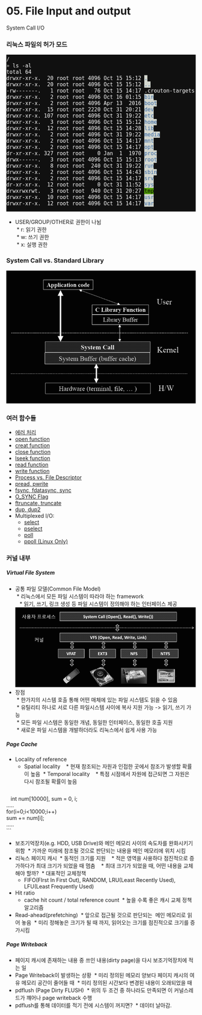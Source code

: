 # 05. File Input and output
System Call I/O  

### 리눅스 파일의 허가 모드
![ls](./ls.png?raw=true "ls")  
* USER/GROUP/OTHER로 권한이 나뉨  
  * r: 읽기 권한  
  * w: 쓰기 권한  
  * x: 실행 권한  

### System Call vs. Standard Library
![system_call](./system_call.png?raw=true "system_call")

### 여러 함수들 
* [에러 처리](./perror_stderror "에러 처리")
* [open function](./open "open function")
* [creat function](./creat "creat function")
* [close function](./close "close function")
* [lseek function](./lseek "lseek function")
* [read function](./read "read function")
* [write function](./write "write function")
* [Process vs. File Descriptor](./read/README.md "Process vs. File Descriptor")
* [pread, pwrite](./pread_pwrite "pread, pwrite")
* [fsync, fdatasync, sync](./fsync_fdatasync_sync "fsync, fdatasync, sync")
* [O_SYNC Flag](./fsync_fdatasync_sync/README.md "O_SYNC Flag")
* [ftruncate, truncate](./ftruncate_truncate "ftruncate, truncate")
* [dup, dup2](./dup_dup2 "dup, dup2")
* Multiplexed I/O:
  * [select](./select "select")
  * [pselect](./pselect "pselect")
  * [poll](./poll "poll")
  * [ppoll (Linux Only)](./ppoll "ppoll")

### 커널 내부
##### Virtual File System
* 공통 파일 모델(Common File Model)  
  * 리눅스에서 모든 파일 시스템이 따라야 하는 framework  
    * 읽기, 쓰기, 링크 생성 등 파일 시스템이 정의해야 하는 인터페이스 제공  
    ![vfs](./vfs.png?raw=true "vfs")  
* 장점  
  * 한가지의 시스템 호출 통해 어떤 매체에 있는 파일 시스템도 읽을 수 있음  
  * 유틸리티 하나로 서로 다른 파일시스템 사이에 복사 지원 가능 -> 읽기, 쓰기 가능  
  * 모든 파일 시스템은 동일한 개념, 동일한 인터페이스, 동일한 호출 지원  
  * 새로운 파일 시스템을 개발하더라도 리눅스에서 쉽게 사용 가능
##### Page Cache
* Locality of reference
  * Spatial locality
    * 현재 참조되는 자원과 인접한 곳에서 참조가 발생할 확률이 높음
  * Temporal locality
    * 특점 시점에서 자원에 접근되면 그 자원은 다시 참조될 확률이 높음
    ```
    int num[10000], sum = 0, i;  
    .....  
    for(i=0;i<10000;i++)  
        sum += num[i];  
    .....  
    ```
* 보조기억장치(e.g. HDD, USB Drive)와 메인 메모리 사이의 속도차를 완화시키기 위함
  * 가까운 미래에 참조될 것으로 판단되는 내용을 메인 메모리에 위치 시킴
* 리눅스 페이지 캐시
  * 동적인 크기를 지원
    * 적은 영역을 사용하다 점진적으로 증가하다가 최대 크기가 되었을 때 멈춤
    * 최대 크기가 되었을 때, 어떤 내용을 교체해야 할까?
  * 대표적인 교체정책
    * FIFO(FIrst In First Out), RANDOM, LRU(Least Recently Used), LFU(Least Frequently Used)  
* Hit ratio
  * cache hit count / total reference count
  * 높을 수록 좋은 캐시 교체 정책 알고리즘
* Read-ahead(prefetching)
  * 앞으로 접근될 것으로 판단되는  메인 메모리로 읽어 놓음
  * 미리 정해놓은 크기가 될 때 까지, 읽어오는 크기를 점진적으로 크기를 증가시킴
##### Page Writeback
* 페이지 캐시에 존재하는 내용 중 쓰인 내용(dirty page)을 다시 보조기억장치에 적는 일
* Page Writeback이 발생하는 상황
  * 미리 정의된 메모리 양보다 페이지 캐시의 여유 메모리 공간이 줄어들 때
  * 미리 정의된 시간보다 변경된 내용이 오래되었을 때
* pdflush (Page Dirty FLUSH)
  * 위의 두 조건 중 하나라도 만족되면 이 커널스레드가 꺠어나 page writeback 수행
* pdflush를 통해 데이터를 적기 전에 시스템이 꺼지면?
  * 데이터 날아감.


